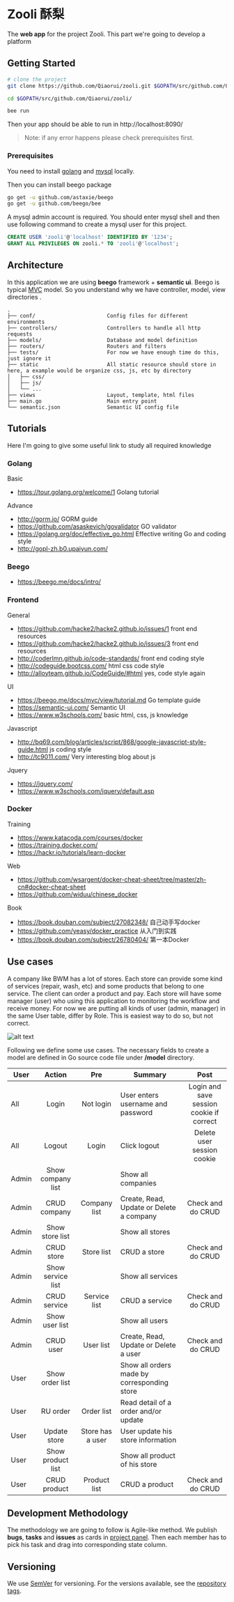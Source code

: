 # Zooli 酥梨

The **web app** for the project Zooli. This part we're going to develop a platform

## Getting Started

```bash
# clone the project
git clone https://github.com/Qiaorui/zooli.git $GOPATH/src/github.com/Qiaorui/zooli/

cd $GOPATH/src/github.com/Qiaorui/zooli/

bee run
```
Then your app should be able to run in http://localhost:8090/
> Note: if any error happens please check prerequisites first.

### Prerequisites

You need to install [golang](https://golang.org/) and [mysql](https://www.mysql.com/) locally.

Then you can install beego package

```bash
go get -u github.com/astaxie/beego
go get -u github.com/beego/bee
```

A mysql admin account is required. You should enter mysql shell and then use following command to create a mysql user for this project.

```sql
CREATE USER 'zooli'@'localhost' IDENTIFIED BY '1234';
GRANT ALL PRIVILEGES ON zooli.* TO 'zooli'@'localhost';
```

## Architecture

In this application we are using **beego** framework + **semantic ui**.
Beego is typical [MVC](https://en.wikipedia.org/wiki/Model%E2%80%93view%E2%80%93controller) model. So you understand why we have controller, model, view directories .

```
.
├── conf/                       Config files for different environments
├── controllers/                Controllers to handle all http requests
├── models/                     Database and model definition
├── routers/                    Routers and filters
├── tests/                      For now we have enough time do this, just ignore it
├── static                      All static resource should store in here, a example would be organize css, js, etc by directory
│   ├── css/
│   ├── js/
│   └── ...
├── views                       Layout, template, html files
├── main.go                     Main entry point
└── semantic.json               Semantic UI config file
```

## Tutorials
Here I'm going to give some useful link to study all required knowledge

### Golang
Basic
* https://tour.golang.org/welcome/1 Golang tutorial

Advance
* http://gorm.io/  GORM guide
* https://github.com/asaskevich/govalidator  GO validator
* https://golang.org/doc/effective_go.html  Effective writing Go and coding style
* http://gopl-zh.b0.upaiyun.com/

### Beego
* https://beego.me/docs/intro/

### Frontend
General
* https://github.com/hacke2/hacke2.github.io/issues/1  front end resources
* https://github.com/hacke2/hacke2.github.io/issues/3  front end resources
* http://coderlmn.github.io/code-standards/ front end coding style
* http://codeguide.bootcss.com/  html css code style
* http://alloyteam.github.io/CodeGuide/#html  yes, code style again

UI
* https://beego.me/docs/mvc/view/tutorial.md  Go template guide
* https://semantic-ui.com/ Semantic UI
* https://www.w3schools.com/ basic html, css, js knowledge

Javascript

* http://bq69.com/blog/articles/script/868/google-javascript-style-guide.html js coding style
* http://tc9011.com/ Very interesting blog about js

Jquery

* https://jquery.com/
* https://www.w3schools.com/jquery/default.asp

### Docker
Training
* https://www.katacoda.com/courses/docker
* https://training.docker.com/
* https://hackr.io/tutorials/learn-docker

Web
* https://github.com/wsargent/docker-cheat-sheet/tree/master/zh-cn#docker-cheat-sheet
* https://github.com/widuu/chinese_docker

Book

* https://book.douban.com/subject/27082348/ 自己动手写docker
* https://github.com/yeasy/docker_practice 从入门到实践
* https://book.douban.com/subject/26780404/ 第一本Docker

## Use cases

A company like BWM has a lot of stores. Each store can provide some kind of services (repair, wash, etc)
and some products that belong to one service. The client can order a product and pay.
Each store will have some manager (user) who using this application to monitoring the workflow and receive money.
For now we are putting all kinds of user (admin, manager) in the same User table, differ by Role. This is easiest way to do so, but not correct.

![alt text](https://image.ibb.co/j9uyFn/uml.png "class diagram")

Following we define some use cases. The necessary fields to create a model are defined in Go source code file under **/model** directory.

| User    | Action          | Pre          | Summary                                       | Post                    |
| ------- |:---------------:| :-----------:| --------------------------------------------- | :---------------------: |
| All     | Login           | Not login    | User enters username and password             | Login and save session cookie if correct        |
| All     | Logout          | Login        | Click logout                                  | Delete user session cookie |
| Admin   | Show company list |            | Show all companies                            |                         |
| Admin   | CRUD company    | Company list | Create, Read, Update or Delete a company      | Check and do CRUD       |
| Admin   | Show store list |              | Show all stores                               |                         |
| Admin   | CRUD store      | Store list   | CRUD a store                                  | Check and do CRUD       |
| Admin   | Show service list |            | Show all services                             |                         |
| Admin   | CRUD service    | Service list | CRUD a service                                | Check and do CRUD |
| Admin   | Show user list  |              | Show all users                                |                         |
| Admin   | CRUD user       | User list    | Create, Read, Update or Delete a user         | Check and do CRUD |
| User    | Show order list |              | Show all orders made by corresponding store   |                         |
| User    | RU order        | Order list   | Read detail of a order and/or update          |                         |
| User    | Update store    | Store has a user | User update his store information         |                         |
| User    | Show product list |            | Show all product of his store                 |                         |
| User    | CRUD product    | Product list | CRUD a product                                | Check and do CRUD |


## Development Methodology

The methodology we are going to follow is Agile-like method. We publish **bugs**, **tasks** and **issues** as cards in [project panel](https://github.com/Qiaorui/zooli/projects/1). Then each member has to pick his task and drag into corresponding state column.

## Versioning

We use [SemVer](http://semver.org/) for versioning. For the versions available, see the [repository tags](https://github.com/Qiaorui/zooli/tags).